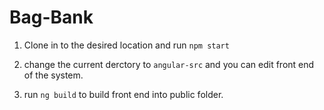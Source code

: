 # Bag-Bank

1. Clone in to the desired location and 
run   ```npm start``` 

2. change the current derctory to ```angular-src``` and you can edit front end of the system.

3. run ```ng build``` to build front end into public folder. 
